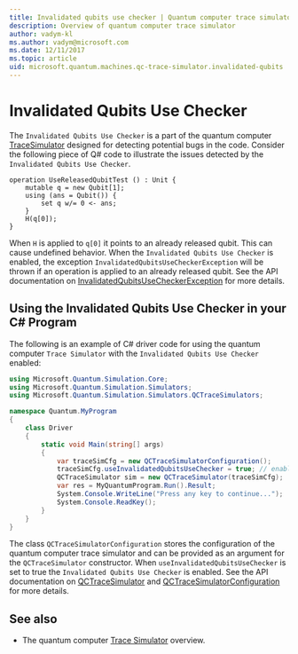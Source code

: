 ```yaml
---
title: Invalidated qubits use checker | Quantum computer trace simulator | Microsoft Docs 
description: Overview of quantum computer trace simulator 
author: vadym-kl
ms.author: vadym@microsoft.com 
ms.date: 12/11/2017
ms.topic: article
uid: microsoft.quantum.machines.qc-trace-simulator.invalidated-qubits
---
```


# Invalidated Qubits Use Checker

The `Invalidated Qubits Use Checker` is a part of the quantum computer [TraceSimulator](xref:microsoft.quantum.machines.qc-trace-simulator.intro) designed for detecting potential bugs in the code. Consider the following piece of Q# code to illustrate the issues detected by the `Invalidated Qubits Use Checker`.

```qsharp
operation UseReleasedQubitTest () : Unit {
    mutable q = new Qubit[1];
    using (ans = Qubit()) {
        set q w/= 0 <- ans;
    }
    H(q[0]);
}
```

When `H` is applied to `q[0]` it points to an already released qubit. This can cause undefined behavior. When the `Invalidated Qubits Use Checker` is enabled, the exception `InvalidatedQubitsUseCheckerException` will be thrown if an operation is applied to an already released qubit. See the API documentation on [InvalidatedQubitsUseCheckerException](https://docs.microsoft.com/dotnet/api/Microsoft.Quantum.Simulation.Simulators.QCTraceSimulators.InvalidatedQubitsUseCheckerException) for more details.

## Using the Invalidated Qubits Use Checker in your C# Program

The following is an example of C# driver code for using the quantum computer `Trace
Simulator` with the `Invalidated Qubits Use Checker` enabled: 

```csharp
using Microsoft.Quantum.Simulation.Core;
using Microsoft.Quantum.Simulation.Simulators;
using Microsoft.Quantum.Simulation.Simulators.QCTraceSimulators;

namespace Quantum.MyProgram
{
    class Driver
    {
        static void Main(string[] args)
        {
            var traceSimCfg = new QCTraceSimulatorConfiguration();
            traceSimCfg.useInvalidatedQubitsUseChecker = true; // enables useInvalidatedQubitsUseChecker
            QCTraceSimulator sim = new QCTraceSimulator(traceSimCfg);
            var res = MyQuantumProgram.Run().Result;
            System.Console.WriteLine("Press any key to continue...");
            System.Console.ReadKey();
        }
    }
}
```

The class `QCTraceSimulatorConfiguration` stores the configuration of the quantum
computer trace simulator and can be provided as an argument for
the `QCTraceSimulator` constructor. When `useInvalidatedQubitsUseChecker` is set to true
the `Invalidated Qubits Use Checker` is enabled. See the API documentation on [QCTraceSimulator](https://docs.microsoft.com/dotnet/api/Microsoft.Quantum.Simulation.Simulators.QCTraceSimulators.QCTraceSimulator) and [QCTraceSimulatorConfiguration](https://docs.microsoft.com/dotnet/api/Microsoft.Quantum.Simulation.Simulators.QCTraceSimulators.QCTraceSimulatorConfiguration) for more details.

## See also ##

- The quantum computer [Trace Simulator](xref:microsoft.quantum.machines.qc-trace-simulator.intro) overview.
